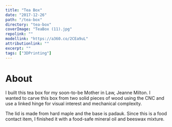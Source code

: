 ```yaml
---
title: "Tea Box"
date: "2017-12-26"
path: "/tea-box"
directory: "tea-box"
coverImage: "TeaBox (11).jpg"
repolink: ""
modellink: "https://a360.co/2CEa9uL"
attributionlink: ""
excerpt: ""
tags: ["3DPrinting"]
---
```


# About

I built this tea box for my soon-to-be Mother in Law, Jeanne Milton. I wanted to carve this box from two solid pieces of wood using the CNC and use a linked hinge for visual interest and mechanical complexity.

The lid is made from hard maple and the base is padauk. Since this is a food contact item, I finished it with a food-safe mineral oil and beeswax mixture.
